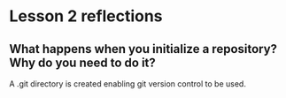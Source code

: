 # Lesson 2 reflections
## What happens when you initialize a repository? Why do you need to do it?
A .git directory is created enabling git version control to be used.